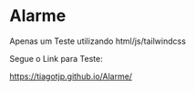 # Alarme
Apenas um Teste utilizando html/js/tailwindcss

Segue o Link para Teste:

https://tiagotjp.github.io/Alarme/

